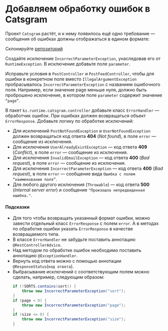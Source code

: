 # Добавляем обработку ошибок в Catsgram

Проект `Catsgram` растёт, и к нему появилось ещё одно требование — сообщения об ошибках должны отображаться в едином
формате:

Склонируйте [репозиторий](https://github.com/practicetasks/catsgram/tree/exception-handlers)

Создайте исключение `IncorrectParameterException`, унаследовав его от `RuntimeException`. В исключение добавьте поле
`parameter`.

Исправьте условия в `PostController` и `PostFeedController`, чтобы для ошибки в конкретном поле вместо
`IllegalArgumentException` пробрасывалось `IncorrectParameterException` с названием ошибочного поля. Например, если
значение
page меньше нуля, должно быть проброшено исключение, в котором поле `parameter` содержит значение `“page”`.

В пакет `kz.runtime.catsgram.controller` добавьте класс `ErrorHandler` — обработчик ошибок. При ошибках должен
возвращаться объект `ErrorResponse`. Добавьте логику по обработке исключений:

- Для исключений `PostNotFoundException` и `UserNotFoundException` должен возвращаться код ответа **404** (_Not found_),
  в поле
  `error` — сообщение из исключения.
- Для исключения `UserAlreadyExistException` — код ответа **409** (_Conflict_), в поле `error` — сообщение из
  исключения.
- Для исключения `InvalidEmailException` — код ответа **400** (_Bad request_), в поле `error` — сообщение из исключения.
- Для исключения `IncorrectParameterException` — код ответа **400** (_Bad request_), в поле `error` — сообщение
  вида `Ошибка с
  полем “наименование поля”`.
- Для любого другого исключения (`Throwable`) — код ответа **500** (_Internal server error_) и сообщение `"Произошла
  непредвиденная ошибка."`.

#### Подсказки

- Для того чтобы возвращать указанный формат ошибки, можно завести отдельный класс `ErrorResponse` с полем `error`. А в
  методах по обработке ошибки указать `ErrorResponse` в качестве возвращаемого типа.
- В классе `ErrorHandler` не забудьте поставить аннотацию `@RestControllerAdvice`.
- Над методом по обработке ошибок необходимо поставить аннотацию `@ExceptionHandler`.
- Вернуть код ответа можно с помощью аннотации `@ResponseStatus`(`код ответа`).
- Выбрасывание исключений с соответствующим полем можно сделать, например, следующим образом:
  ```java
  if (!SORTS.contains(sort)) {
      throw new IncorrectParameterException("sort");
  }
  if (page < 0) {
      throw new IncorrectParameterException("page");
  }
  if (size <= 0) {
      throw new IncorrectParameterException("size");
  }
  ```